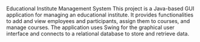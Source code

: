 Educational Institute Management System
This project is a Java-based GUI application for managing an educational institute. It provides functionalities to add and view employees and participants, assign them to courses, and manage courses. The application uses Swing for the graphical user interface and connects to a relational database to store and retrieve data.

